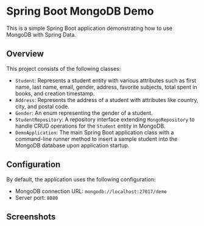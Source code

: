 # Spring Boot MongoDB Demo

This is a simple Spring Boot application demonstrating how to use MongoDB with Spring Data.

## Overview

This project consists of the following classes:
- `Student`: Represents a student entity with various attributes such as first name, last name, email, gender, address, favorite subjects, total spent in books, and creation timestamp.
- `Address`: Represents the address of a student with attributes like country, city, and postal code.
- `Gender`: An enum representing the gender of a student.
- `StudentRepository`: A repository interface extending `MongoRepository` to handle CRUD operations for the `Student` entity in MongoDB.
- `DemoApplication`: The main Spring Boot application class with a command-line runner method to insert a sample student into the MongoDB database upon application startup.

## Configuration

By default, the application uses the following configuration:
- MongoDB connection URL: `mongodb://localhost:27017/demo`
- Server port: `8080`

## Screenshots
